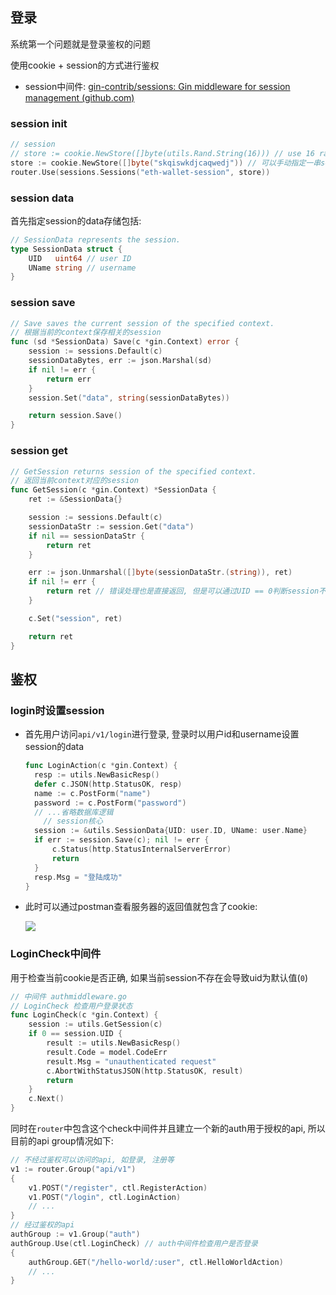 ## 登录

系统第一个问题就是登录鉴权的问题

使用cookie + session的方式进行鉴权

- session中间件: [gin-contrib/sessions: Gin middleware for session management (github.com)](https://github.com/gin-contrib/sessions)

### session init

```go
// session
// store := cookie.NewStore([]byte(utils.Rand.String(16))) // use 16 random string as secret of session, 这样会导致每次服务器重启之前的用户session失效
store := cookie.NewStore([]byte("skqiswkdjcaqwedj")) // 可以手动指定一串secret防止重启服务器cookie失效, 但是这种secret不应该出现在源代码中, 这里为了简化就直接把密钥写死
router.Use(sessions.Sessions("eth-wallet-session", store))
```

### session data

首先指定session的data存储包括:

```go
// SessionData represents the session.
type SessionData struct {
	UID   uint64 // user ID
	UName string // username
}
```

### session save

```go
// Save saves the current session of the specified context.
// 根据当前的context保存相关的session
func (sd *SessionData) Save(c *gin.Context) error {
	session := sessions.Default(c)
	sessionDataBytes, err := json.Marshal(sd)
	if nil != err {
		return err
	}
	session.Set("data", string(sessionDataBytes))

	return session.Save()
}
```

### session get

```go
// GetSession returns session of the specified context.
// 返回当前context对应的session
func GetSession(c *gin.Context) *SessionData {
	ret := &SessionData{}

	session := sessions.Default(c)
	sessionDataStr := session.Get("data")
	if nil == sessionDataStr {
		return ret
	}

	err := json.Unmarshal([]byte(sessionDataStr.(string)), ret)
	if nil != err {
		return ret // 错误处理也是直接返回, 但是可以通过UID == 0判断session不存在
	}

	c.Set("session", ret)

	return ret
}
```

## 鉴权

### login时设置session

- 首先用户访问`api/v1/login`进行登录, 登录时以用户id和username设置session的data

  ```go
  func LoginAction(c *gin.Context) {
  	resp := utils.NewBasicResp()
  	defer c.JSON(http.StatusOK, resp)
  	name := c.PostForm("name")
  	password := c.PostForm("password")
  	// ...省略数据库逻辑
      // session核心
  	session := &utils.SessionData{UID: user.ID, UName: user.Name}
  	if err := session.Save(c); nil != err {
  		c.Status(http.StatusInternalServerError)
  		return
  	}
  	resp.Msg = "登陆成功"
  }
  ```

- 此时可以通过postman查看服务器的返回值就包含了cookie: 

  ![](https://youpai.roccoshi.top/img/202203081938483.png)

### LoginCheck中间件

用于检查当前cookie是否正确, 如果当前session不存在会导致uid为默认值(`0`)

```go
// 中间件 authmiddleware.go
// LoginCheck 检查用户登录状态
func LoginCheck(c *gin.Context) {
	session := utils.GetSession(c)
	if 0 == session.UID {
		result := utils.NewBasicResp()
		result.Code = model.CodeErr
		result.Msg = "unauthenticated request"
		c.AbortWithStatusJSON(http.StatusOK, result)
		return
	}
	c.Next()
}
```

同时在`router`中包含这个check中间件并且建立一个新的auth用于授权的api, 所以目前的api group情况如下: 

```go
// 不经过鉴权可以访问的api, 如登录, 注册等
v1 := router.Group("api/v1")
{
    v1.POST("/register", ctl.RegisterAction)
    v1.POST("/login", ctl.LoginAction)
    // ...
}
// 经过鉴权的api
authGroup := v1.Group("auth")
authGroup.Use(ctl.LoginCheck) // auth中间件检查用户是否登录
{
    authGroup.GET("/hello-world/:user", ctl.HelloWorldAction)
    // ...
}
```

